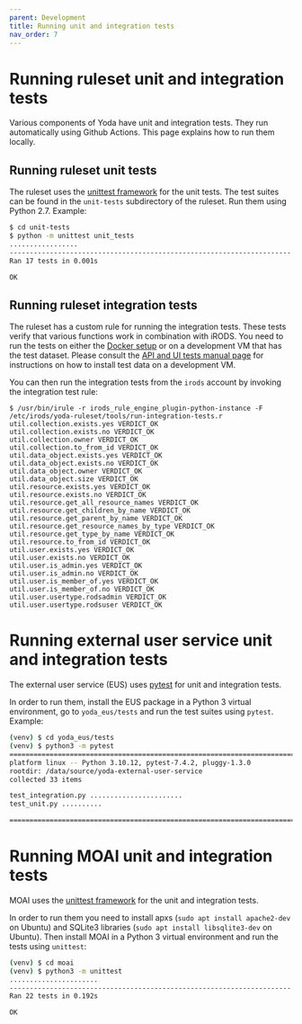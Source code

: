 ```yaml
---
parent: Development
title: Running unit and integration tests
nav_order: 7
---
```


# Running ruleset unit and integration tests

Various components of Yoda have unit and integration tests. They run automatically using Github Actions.
This page explains how to run them locally.

## Running ruleset unit tests

The ruleset uses the [unittest framework](https://docs.python.org/2.7/library/unittest.html) for the unit tests.
The test suites can be found in the `unit-tests` subdirectory of the ruleset. Run them using Python 2.7. Example:

```bash
$ cd unit-tests
$ python -m unittest unit_tests
.................
----------------------------------------------------------------------
Ran 17 tests in 0.001s

OK
```

## Running ruleset integration tests

The ruleset has a custom rule for running the integration tests. These tests verify that various functions work in combination
with iRODS. You need to run the tests on either the [Docker setup](docker-setup.md) or on a development VM that has the test dataset. Please consult the
[API and UI tests manual page](running-api-ui-tests.md) for instructions on how to install test data on a development VM.

You can then run the integration tests from the `irods` account by invoking the integration test rule:

```
$ /usr/bin/irule -r irods_rule_engine_plugin-python-instance -F /etc/irods/yoda-ruleset/tools/run-integration-tests.r
util.collection.exists.yes VERDICT_OK
util.collection.exists.no VERDICT_OK
util.collection.owner VERDICT_OK
util.collection.to_from_id VERDICT_OK
util.data_object.exists.yes VERDICT_OK
util.data_object.exists.no VERDICT_OK
util.data_object.owner VERDICT_OK
util.data_object.size VERDICT_OK
util.resource.exists.yes VERDICT_OK
util.resource.exists.no VERDICT_OK
util.resource.get_all_resource_names VERDICT_OK
util.resource.get_children_by_name VERDICT_OK
util.resource.get_parent_by_name VERDICT_OK
util.resource.get_resource_names_by_type VERDICT_OK
util.resource.get_type_by_name VERDICT_OK
util.resource.to_from_id VERDICT_OK
util.user.exists.yes VERDICT_OK
util.user.exists.no VERDICT_OK
util.user.is_admin.yes VERDICT_OK
util.user.is_admin.no VERDICT_OK
util.user.is_member_of.yes VERDICT_OK
util.user.is_member_of.no VERDICT_OK
util.user.usertype.rodsadmin VERDICT_OK
util.user.usertype.rodsuser VERDICT_OK
```

# Running external user service unit and integration tests

The external user service (EUS) uses [pytest](https://pytest.org) for unit and integration tests.

In order to run them, install the EUS package in a Python 3 virtual environment,
go to `yoda_eus/tests` and run the test suites using `pytest`. Example:

```bash
(venv) $ cd yoda_eus/tests
(venv) $ python3 -m pytest
===================================================================================== test session starts ======================================================================================
platform linux -- Python 3.10.12, pytest-7.4.2, pluggy-1.3.0
rootdir: /data/source/yoda-external-user-service
collected 33 items

test_integration.py .......................                                                                                                                                              [ 69%]
test_unit.py ..........                                                                                                                                                                  [100%]

===================================================================================== 33 passed in 10.02s ======================================================================================
```

# Running MOAI unit and integration tests

MOAI uses the [unittest framework](https://docs.python.org/3/library/unittest.html) for the unit and integration tests.

In order to run them you need to install apxs (`sudo apt install apache2-dev` on Ubuntu)
and SQLite3 libraries (`sudo apt install libsqlite3-dev` on Ubuntu). Then install MOAI in a Python 3 virtual environment
and run the tests using `unittest`:

```bash
(venv) $ cd moai
(venv) $ python3 -m unittest
......................
----------------------------------------------------------------------
Ran 22 tests in 0.192s

OK
```
